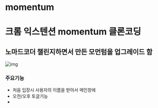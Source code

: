 # momentum
# 크롬 익스텐션 momentum 클론코딩

## 노마드코더 챌린지하면서 만든 모먼텀을 업그레이드 함

![img](https://user-images.githubusercontent.com/73145963/199745665-7403639a-71e9-471d-a546-cd5553391dfd.gif)

### 주요기능
- 처음 입장시 사용자의 이름을 받아서 메인창에 
- 오전/오후 토글기능
- 
